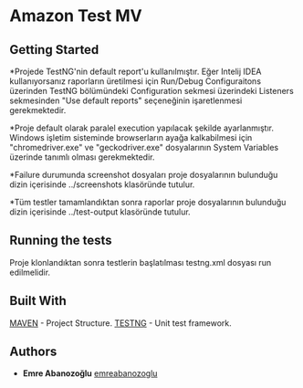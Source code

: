 # Amazon Test MV

## Getting Started


*Projede TestNG'nin default report'u kullanılmıştır. Eğer Intelij IDEA kullanıyorsanız raporların üretilmesi için Run/Debug Configuraitons üzerinden TestNG bölümündeki Configuration sekmesi üzerindeki Listeners sekmesinden "Use default reports" seçeneğinin işaretlenmesi gerekmektedir.

*Proje default olarak paralel execution yapılacak şekilde ayarlanmıştır. Windows işletim sisteminde browserların ayağa kalkabilmesi için "chromedriver.exe" ve "geckodriver.exe" dosyalarının System Variables üzerinde tanımlı olması gerekmektedir.

*Failure durumunda screenshot dosyaları proje dosyalarının bulunduğu dizin içerisinde ../screenshots klasöründe tutulur.

*Tüm testler tamamlandıktan sonra raporlar proje dosyalarının bulunduğu dizin içerisinde ../test-output klasöründe tutulur.

## Running the tests

Proje klonlandıktan sonra testlerin başlatılması testng.xml dosyası run edilmelidir.

## Built With

[MAVEN](https://maven.apache.org/) - Project Structure.
[TESTNG](https://testng.org/) - Unit test framework.

## Authors
* **Emre Abanozoğlu**  [emreabanozoglu](https://github.com/emreabanozoglu)
